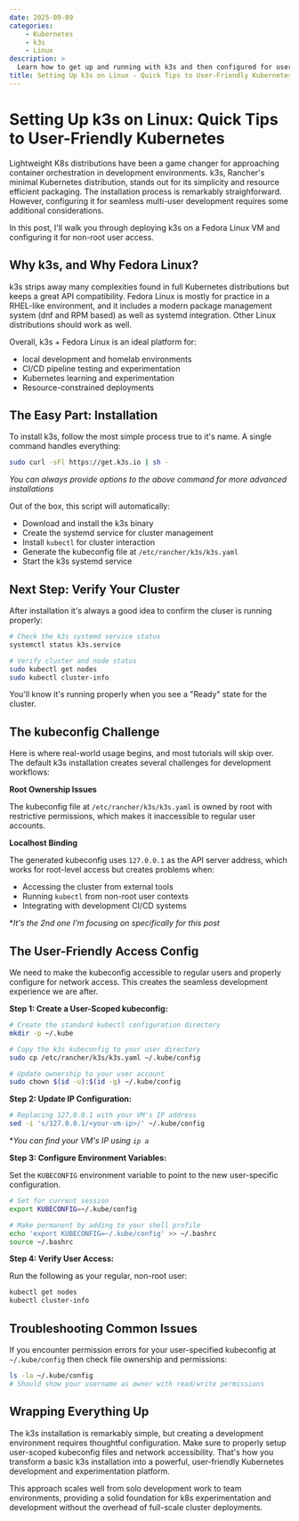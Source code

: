 ```yaml
---
date: 2025-09-09
categories:
    - Kubernetes
    - k3s
    - Linux
description: >
  Learn how to get up and running with k3s and then configured for user-friendly (non-root) kubernetes testing and experimentation.
title: Setting Up k3s on Linux - Quick Tips to User-Friendly Kubernetes
---
```


# Setting Up k3s on Linux: Quick Tips to User-Friendly Kubernetes

Lightweight K8s distributions have been a game changer for approaching container orchestration in development environments. k3s, Rancher's minimal Kubernetes distribution, stands out for its simplicity and resource efficient packaging. The installation process is remarkably straighforward. However, configuring it for seamless multi-user development requires some additional considerations.

In this post, I'll walk you through deploying k3s on a Fedora Linux VM and configuring it for non-root user access.

## Why k3s, and Why Fedora Linux?

k3s strips away many complexities found in full Kubernetes distributions but keeps a great API compatibility. Fedora Linux is mostly for practice in a RHEL-like environment, and it includes a modern package management system (dnf and RPM based) as well as systemd integration. Other Linux distributions should work as well.

Overall, k3s + Fedora Linux is an ideal platform for:

- local development and homelab environments
- CI/CD pipeline testing and experimentation
- Kubernetes learning and experimentation
- Resource-constrained deployments

## The Easy Part: Installation

To install k3s, follow the most simple process true to it's name. A single command handles everything:

```bash
sudo curl -sFl https://get.k3s.io | sh -
```

*You can always provide options to the above command for more advanced installations*

Out of the box, this script will automatically:

- Download and install the k3s binary
- Create the systemd service for cluster management
- Install `kubectl` for cluster interaction
- Generate the kubeconfig file at `/etc/rancher/k3s/k3s.yaml`
- Start the k3s systemd service

## Next Step: Verify Your Cluster

After installation it's always a good idea to confirm the cluser is running properly:

```bash
# Check the k3s systemd service status
systemctl status k3s.service

# Verify cluster and node status
sudo kubectl get nodes
sudo kubectl cluster-info
```

You'll know it's running properly when you see a "Ready" state for the cluster.

## The kubeconfig Challenge

Here is where real-world usage begins, and most tutorials will skip over. The default k3s installation creates several challenges for development workflows:

**Root Ownership Issues**

The kubeconfig file at `/etc/rancher/k3s/k3s.yaml` is owned by root with restrictive permissions, which makes it inaccessible to regular user accounts.

**Localhost Binding**

The generated kubeconfig uses `127.0.0.1` as the API server address, which works for root-level access but creates problems when:

- Accessing the cluster from external tools
- Running `kubectl` from non-root user contexts
- Integrating with development CI/CD systems

**It's the 2nd one I'm focusing on specifically for this post*

## The User-Friendly Access Config

We need to make the kubeconfig accessible to regular users and properly configure for network access. This creates the seamless development experience we are after.

**Step 1: Create a User-Scoped kubeconfig:**

```bash
# Create the standard kubectl configuration directory
mkdir -p ~/.kube

# Copy the k3s kubeconfig to your user directory
sudo cp /etc/rancher/k3s/k3s.yaml ~/.kube/config

# Update ownership to your user account
sudo chown $(id -u):$(id -g) ~/.kube/config
```

**Step 2: Update IP Configuration:**

```bash
# Replacing 127.0.0.1 with your VM's IP address
sed -i 's/127.0.0.1/<your-vm-ip>/' ~/.kube/config
```

**You can find your VM's IP using `ip a`*

**Step 3: Configure Environment Variables:**

Set the `KUBECONFIG` environment variable to point to the new user-specific configuration.

```bash
# Set for current session
export KUBECONFIG=~/.kube/config

# Make permanent by adding to your shell profile
echo 'export KUBECONFIG=~/.kube/config' >> ~/.bashrc
source ~/.bashrc
```

**Step 4: Verify User Access:**

Run the following as your regular, non-root user:

```bash
kubectl get nodes
kubectl cluster-info
```

## Troubleshooting Common Issues

If you encounter permission errors for your user-specified kubeconfig at `~/.kube/config` then check file ownership and permissions:

```bash
ls -la ~/.kube/config
# Should show your username as owner with read/write permissions
```

## Wrapping Everything Up

The k3s installation is remarkably simple, but creating a development environment requires thoughtful configuration. Make sure to properly setup user-scoped kubeconfig files and network accessibility. That's how you transform a basic k3s installation into a powerful, user-friendly Kubernetes development and experimentation platform.

This approach scales well from solo development work to team environments, providing a solid foundation for k8s experimentation and development without the overhead of full-scale cluster deployments.